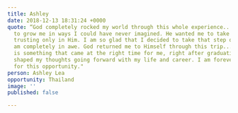 ```yaml
---
title: Ashley
date: 2018-12-13 18:31:24 +0000
quote: “God completely rocked my world through this whole experience....God wanted
  to grow me in ways I could have never imagined. He wanted me to take a step of faith,
  trusting only in Him. I am so glad that I decided to take that step of faith....I
  am completely in awe. God returned me to Himself through this trip......This experience
  is something that came at the right time for me, right after graduating. It has
  shaped my thoughts going forward with my life and career. I am forever grateful
  for this opportunity."
person: Ashley Lea
opportunity: Thailand
image: ''
published: false

---
```

